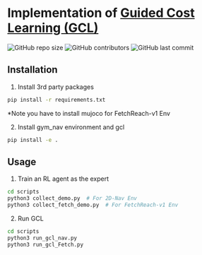 # Implementation of [Guided Cost Learning (GCL)](https://arxiv.org/pdf/1603.00448.pdf)
![GitHub repo size](https://img.shields.io/github/repo-size/yifanwu2828/Inverse-Reinforcement-Learning)
![GitHub contributors](https://img.shields.io/github/contributors/yifanwu2828/Inverse-Reinforcement-Learning)
![GitHub last commit](https://img.shields.io/github/last-commit/yifanwu2828/Inverse-Reinforcement-Learning)

## Installation
1. Install 3rd party packages
```bash
pip install -r requirements.txt
```
*Note you have to install mujoco for FetchReach-v1 Env

2. Install gym_nav environment and gcl
```bash
pip install -e .
```

## Usage
1. Train an RL agent as the expert
```bash
cd scripts
python3 collect_demo.py  # For 2D-Nav Env
python3 collect_fetch_demo.py  # For FetchReach-v1 Env 
```
2. Run GCL
```bash
cd scripts
python3 run_gcl_nav.py
python3 run_gcl_Fetch.py
```
